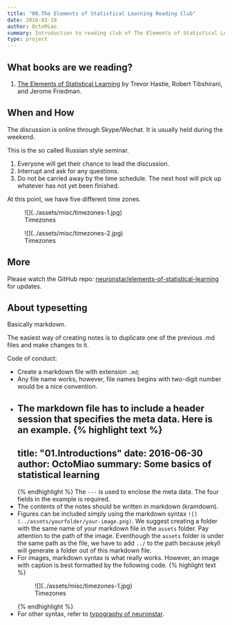 ```yaml
---
title: "00.The Elements of Statistical Learning Reading Club"
date: 2016-03-18
author: OctoMiao
summary: Introduction to reading club of The Elements of Statistical Learning, schedule, and notice
type: project
---
```



## What books are we reading?

1. [The Elements of Statistical Learning](https://statweb.stanford.edu/~tibs/ElemStatLearn/printings/ESLII_print10.pdf) by Trevor Hastie, Robert Tibshirani, and Jerome Friedman.


## When and How

The discussion is online through Skype/Wechat. It is usually held during the weekend.

This is the so called Russian style seminar.

1. Everyone will get their chance to lead the discussion.
2. Interrupt and ask for any questions.
3. Do not be carried away by the time schedule. The next host will pick up whatever has not yet been finished.

At this point, we have five different time zones.

<figure markdown="1">
![](../assets/misc/timezones-1.jpg)
<figcaption markdown="1">
Timezones
</figcaption>
</figure>


<figure markdown="1">
![](../assets/misc/timezones-2.jpg)
<figcaption markdown="1">
Timezones
</figcaption>
</figure>



## More

Please watch the GitHub repo: [neuronstar/elements-of-statistical-learning](https://github.com/neuronstar/elements-of-statistical-learning) for updates.


## About typesetting

Basically markdown.

The easiest way of creating notes is to duplicate one of the previous .md files and make changes to it.

Code of conduct:

* Create a markdown file with extension `.md`;
* Any file name works, however, file names begins with two-digit number would be a nice convention.
* The markdown file has to include a header session that specifies the meta data. Here is an example.
   {% highlight text %}
   ---
   title: "01.Introductions"
   date: 2016-06-30
   author: OctoMiao
   summary: Some basics of statistical learning
   ---
   {% endhighlight %}
   The `---` is used to enclose the meta data. The four fields in the example is required.
* The contents of the notes should be written in markdown (kramdown).
* Figures can be included simply using the markdown syntax `![](../assets/yourfolder/your-image.png)`. We suggest creating a folder with the same name of your markdown file in the `assets` folder. Pay attention to the path of the image. Eventhough the `assets` folder is under the same path as the file, we have to add `../` to the path because jekyll will generate a folder out of this markdown file.
* For images, markdown syntax is what really works. However, an image with caption is best formatted by the following code.
   {% highlight text %}
   <figure markdown="1">
   ![](../assets/misc/timezones-1.jpg)
   <figcaption markdown="1">
   Timezones
   </figcaption>
   </figure>
   {% endhighlight %}
* For other syntax, refer to [typography of neuronstar](http://neuronstar.cc/typography/).
